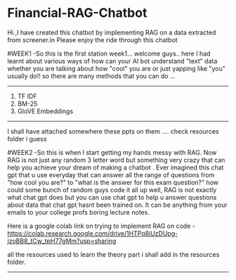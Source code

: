 # Financial-RAG-Chatbot
Hi ,I have created this chatbot by implementing RAG on a data extracted from screener.in Please enjoy the ride through this chatbot 

#WEEK1
-So this is the first station week1... welcome guys..
here I had learnt about various ways of how can your AI bot understand "text" data whether you are talking about how "cool" you are or just yapping like "you" usually do!!
so there are many methods that you can do ... 
- - - - - - - - - - - - - - - - - - - - - - - - - - - - - - - - - - - - - - - - - - - -  - - - -- - - - - - - - - - - - - - - --  - - - - - - - - - - - -- -  - - - - -- - - - - - - - - - - - - - - - -- - - - - - - -
1) TF IDF
2) BM-25
3) GloVE Embeddings
- - - - - - - - - - - - - - - - - - - - - - - - - - - - - - - - - - - - - - - - - - - -  - - - -- - - - - - - - - - - - - - - --  - - - - - - - - - - - -- -  - - - - -- - - - - - - - - - - - - - - - -- - - - - - - -
I shall have attached somewhere these ppts on them .... check resources folder i guess


#WEEK2
-So this is when I start getting my hands messy with RAG. Now RAG is not just any random 3 letter word but something very crazy that can help you achieve your dream of making a chatbot .
Ever imagined this chat gpt that u use everyday that can answer all the range of questions from "how cool you are?" to "what is the answer for this exam question?" how could some bunch of random guys code it all up
well, RAG is not exactly what chat gpt does but you can use chat gpt to help u answer questions about data that chat gpt hasnt been trained on. It can be anything from your emails to your college profs boring lecture notes.

Here is a google colab link on trying to implement RAG on code - https://colab.research.google.com/drive/1HTPq8iUzDUpg-jzoBB8_tCw_tpH77gMm?usp=sharing 

all the resources used to learn the theory part i shall add in the resources folder.
- - - - - - - - - - - - - - - - - - - - - - - - - - - - - - - - - - - - - - - - - - - -  - - - -- - - - - - - - - - - - - - - --  - - - - - - - - - - - -- -  - - - - -- - - - - - - - - - - - - - - - -- - - - - - - -
